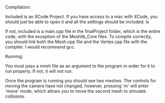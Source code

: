Compilation: 

Included is an XCode Project. If you have access to a mac with XCode, you should just be able to open it and all the settings should be included. 
ls

If not, included is a main.cpp file in the finalProject folder, which is the entire code, with the exception of the Meshlib_Core files. To compile correctly, you should link both the Mesh.cpp file and the Vertex.cpp file with the compiler. I would recommend gcc. 

Running:

You must pass a mesh file as an argument to the program in order for it to run properly. If not, it will not run. 

Once the program is running you should see two meshes. The controls for moving the camera have not changed, however, pressing 'm' will enter 'move' mode, which allows you to move the second mesh to simulate collisions. 